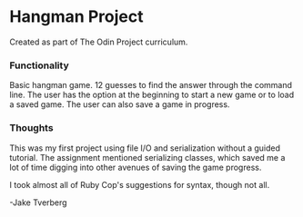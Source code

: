 # Hangman Project

Created as part of The Odin Project curriculum.

### Functionality

Basic hangman game. 12 guesses to find the answer through the command line. The user has the option at the beginning to start a new game or to load a saved game. The user can also save a game in progress.

### Thoughts

This was my first project using file I/O and serialization without a guided tutorial. The assignment mentioned serializing classes, which saved me a lot of time digging into other avenues of saving the game progress. 

I took almost all of Ruby Cop's suggestions for syntax, though not all. 

-Jake Tverberg
